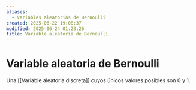 ```yaml
---
aliases:
  - Variables aleatorias de Bernoulli
created: 2025-06-22 19:08:37
modified: 2025-06-24 01:23:26
title: Variable aleatoria de Bernoulli
---
```


# Variable aleatoria de Bernoulli

Una [[Variable aleatoria discreta]] cuyos únicos valores posibles son $0$ y $1$.
